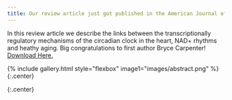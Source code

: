 ```yaml
---
title: Our review article just got published in the American Journal of Physiology - Cell Physiology 
---
```


 
In this review article we describe the links between the transcriptionally regulatory mechanisms of the circadian clock in the heart, NAD+ rhythms and heathy aging. Big congratulations to first author Bryce Carpenter! [Download Here.](https://journals.physiology.org/doi/abs/10.1152/ajpcell.00239.2022)
 
 {% include gallery.html style="flexbox" image1="images/abstract.png" %} {:.center}
 
{:.center}


